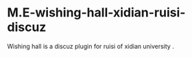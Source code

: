 # M.E-wishing-hall-xidian-ruisi-discuz
Wishing hall is a discuz plugin for ruisi of xidian university .
